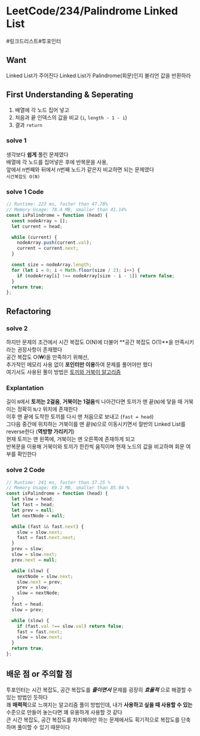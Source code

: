# LeetCode/234/Palindrome Linked List

#링크드리스트#투포인터

## Want

Linked List가 주어진다
Linked List가 Palindrome(회문)인지 불리언 값을 반환하라

## First Understanding & Seperating

1. 배열에 각 노드 집어 넣고
2. 처음과 끝 인덱스의 값을 비교 (`i`, `length - 1 - i`)
3. 결과 `return`

### solve 1

생각보다 **쉽게** 풀린 문제였다  
배열에 각 노드를 집어넣은 후에 반복문을 사용,  
앞에서 n번째와 뒤에서 n번째 노드가 같은지 비교하면 되는 문제였다  
`시간복잡도 O(N)`

### solve 1 Code

```js
// Runtime: 223 ms, faster than 47.78%
// Memory Usage: 78.4 MB, smaller than 41.14%
const isPalindrome = function (head) {
  const nodeArray = [];
  let current = head;

  while (current) {
    nodeArray.push(current.val);
    current = current.next;
  }

  const size = nodeArray.length;
  for (let i = 0; i < Math.floor(size / 2); i++) {
    if (nodeArray[i] !== nodeArray[size - i - 1]) return false;
  }
  return true;
};
```

## Refactoring

### solve 2

하지만 문제의 조건에서 시간 복잡도 O(N)에 더불어 **공간 복잡도 O(1)**을 만족시키라는 권장사항이 존재했다  
공간 복잡도 O(₩)을 만족하기 위해선,  
추가적인 메모리 사용 없이 **포인터만 이용**하여 문제를 풀어야만 했다  
여기서도 사용된 풀이 방법은 [토끼와 거북이 알고리즘](https://github.com/Collection50/Algorithm-DataStructrue/blob/master/Tortoise%20and%20Hare.md)

### Explantation

길이 `N`에서 **토끼는 2걸음**, **거북이는 1걸음**씩 나아간다면 토끼가 맨 끝(`N`)에 닿을 때 거북이는 정확히 `N/2` 위치에 존재한다  
이후 맨 끝에 도착한 토끼를 다시 맨 처음으로 보내고 (`fast = head`)  
그다음 중간에 위치하는 거북이를 맨 끝(`N`)으로 이동시키면서 절반의 Linked List를 reverse한다 (**역방향 가리키기**)  
현재 토끼는 맨 왼쪽에, 거북이는 맨 오른쪽에 존재하게 되고  
반복문을 이용해 거북이와 토끼가 한칸씩 움직이며 현재 노드의 값을 비교하며 회문 여부를 확인한다

### solve 2 Code

```js
// Runtime: 241 ms, faster than 37.25 %
// Memory Usage: 69.2 MB, smaller than 85.94 %
const isPalindrome = function (head) {
  let slow = head;
  let fast = head;
  let prev = null;
  let nextNode = null;

  while (fast && fast.next) {
    slow = slow.next;
    fast = fast.next.next;
  }
  prev = slow;
  slow = slow.next;
  prev.next = null;

  while (slow) {
    nextNode = slow.next;
    slow.next = prev;
    prev = slow;
    slow = nextNode;
  }
  fast = head;
  slow = prev;

  while (slow) {
    if (fast.val !== slow.val) return false;
    fast = fast.next;
    slow = slow.next;
  }
  return true;
};
```

## 배운 점 or 주의할 점

투포인터는 시간 복잡도, 공간 복잡도를 **_줄이면서_** 문제를 굉장히 **_효율적_** 으로 해결할 수 있는 방법인 듯하다  
꽤 **매력적**으로 느껴지는 알고리즘 풀이 방법인데, 내가 **사용하고 싶을 때 사용할 수 있는** 수준으로 만들어 놓는다면 꽤 유용하게 사용할 것 같다  
큰 시간 복잡도, 공간 복잡도를 차지해야만 하는 문제에서도 획기적으로 복잡도를 단축하며 풀이할 수 있기 때문이다

